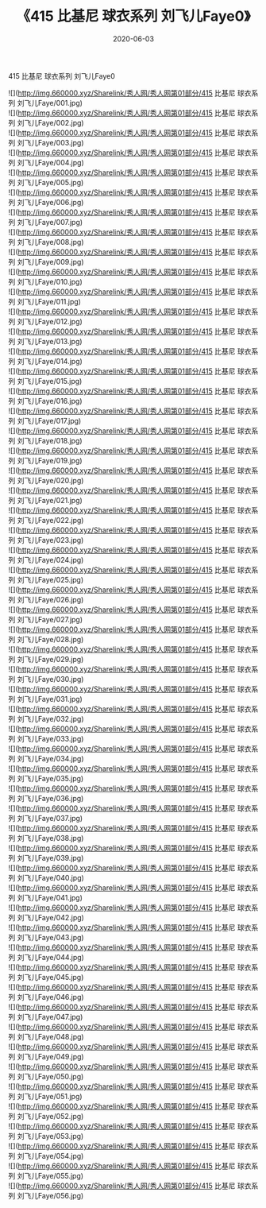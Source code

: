 ﻿---
layout: post
title:  《415 比基尼 球衣系列 刘飞儿Faye0》
date:   2020-06-03
img: http://img.660000.xyz/Sharelink/秀人网/秀人网第01部分/415 比基尼 球衣系列 刘飞儿Faye0/000.jpg
categories: [美女, 清纯, 唯美]
---

415 比基尼 球衣系列 刘飞儿Faye0

  ![](http://img.660000.xyz/Sharelink/秀人网/秀人网第01部分/415 比基尼 球衣系列 刘飞儿Faye/001.jpg) <br> ![](http://img.660000.xyz/Sharelink/秀人网/秀人网第01部分/415 比基尼 球衣系列 刘飞儿Faye/002.jpg) <br> ![](http://img.660000.xyz/Sharelink/秀人网/秀人网第01部分/415 比基尼 球衣系列 刘飞儿Faye/003.jpg) <br> ![](http://img.660000.xyz/Sharelink/秀人网/秀人网第01部分/415 比基尼 球衣系列 刘飞儿Faye/004.jpg) <br> ![](http://img.660000.xyz/Sharelink/秀人网/秀人网第01部分/415 比基尼 球衣系列 刘飞儿Faye/005.jpg) <br> ![](http://img.660000.xyz/Sharelink/秀人网/秀人网第01部分/415 比基尼 球衣系列 刘飞儿Faye/006.jpg) <br> ![](http://img.660000.xyz/Sharelink/秀人网/秀人网第01部分/415 比基尼 球衣系列 刘飞儿Faye/007.jpg) <br> ![](http://img.660000.xyz/Sharelink/秀人网/秀人网第01部分/415 比基尼 球衣系列 刘飞儿Faye/008.jpg) <br> ![](http://img.660000.xyz/Sharelink/秀人网/秀人网第01部分/415 比基尼 球衣系列 刘飞儿Faye/009.jpg) <br> ![](http://img.660000.xyz/Sharelink/秀人网/秀人网第01部分/415 比基尼 球衣系列 刘飞儿Faye/010.jpg) <br> ![](http://img.660000.xyz/Sharelink/秀人网/秀人网第01部分/415 比基尼 球衣系列 刘飞儿Faye/011.jpg) <br> ![](http://img.660000.xyz/Sharelink/秀人网/秀人网第01部分/415 比基尼 球衣系列 刘飞儿Faye/012.jpg) <br> ![](http://img.660000.xyz/Sharelink/秀人网/秀人网第01部分/415 比基尼 球衣系列 刘飞儿Faye/013.jpg) <br> ![](http://img.660000.xyz/Sharelink/秀人网/秀人网第01部分/415 比基尼 球衣系列 刘飞儿Faye/014.jpg) <br> ![](http://img.660000.xyz/Sharelink/秀人网/秀人网第01部分/415 比基尼 球衣系列 刘飞儿Faye/015.jpg) <br> ![](http://img.660000.xyz/Sharelink/秀人网/秀人网第01部分/415 比基尼 球衣系列 刘飞儿Faye/016.jpg) <br> ![](http://img.660000.xyz/Sharelink/秀人网/秀人网第01部分/415 比基尼 球衣系列 刘飞儿Faye/017.jpg) <br> ![](http://img.660000.xyz/Sharelink/秀人网/秀人网第01部分/415 比基尼 球衣系列 刘飞儿Faye/018.jpg) <br> ![](http://img.660000.xyz/Sharelink/秀人网/秀人网第01部分/415 比基尼 球衣系列 刘飞儿Faye/019.jpg) <br> ![](http://img.660000.xyz/Sharelink/秀人网/秀人网第01部分/415 比基尼 球衣系列 刘飞儿Faye/020.jpg) <br> ![](http://img.660000.xyz/Sharelink/秀人网/秀人网第01部分/415 比基尼 球衣系列 刘飞儿Faye/021.jpg) <br> ![](http://img.660000.xyz/Sharelink/秀人网/秀人网第01部分/415 比基尼 球衣系列 刘飞儿Faye/022.jpg) <br> ![](http://img.660000.xyz/Sharelink/秀人网/秀人网第01部分/415 比基尼 球衣系列 刘飞儿Faye/023.jpg) <br> ![](http://img.660000.xyz/Sharelink/秀人网/秀人网第01部分/415 比基尼 球衣系列 刘飞儿Faye/024.jpg) <br> ![](http://img.660000.xyz/Sharelink/秀人网/秀人网第01部分/415 比基尼 球衣系列 刘飞儿Faye/025.jpg) <br> ![](http://img.660000.xyz/Sharelink/秀人网/秀人网第01部分/415 比基尼 球衣系列 刘飞儿Faye/026.jpg) <br> ![](http://img.660000.xyz/Sharelink/秀人网/秀人网第01部分/415 比基尼 球衣系列 刘飞儿Faye/027.jpg) <br> ![](http://img.660000.xyz/Sharelink/秀人网/秀人网第01部分/415 比基尼 球衣系列 刘飞儿Faye/028.jpg) <br> ![](http://img.660000.xyz/Sharelink/秀人网/秀人网第01部分/415 比基尼 球衣系列 刘飞儿Faye/029.jpg) <br> ![](http://img.660000.xyz/Sharelink/秀人网/秀人网第01部分/415 比基尼 球衣系列 刘飞儿Faye/030.jpg) <br> ![](http://img.660000.xyz/Sharelink/秀人网/秀人网第01部分/415 比基尼 球衣系列 刘飞儿Faye/031.jpg) <br> ![](http://img.660000.xyz/Sharelink/秀人网/秀人网第01部分/415 比基尼 球衣系列 刘飞儿Faye/032.jpg) <br> ![](http://img.660000.xyz/Sharelink/秀人网/秀人网第01部分/415 比基尼 球衣系列 刘飞儿Faye/033.jpg) <br> ![](http://img.660000.xyz/Sharelink/秀人网/秀人网第01部分/415 比基尼 球衣系列 刘飞儿Faye/034.jpg) <br> ![](http://img.660000.xyz/Sharelink/秀人网/秀人网第01部分/415 比基尼 球衣系列 刘飞儿Faye/035.jpg) <br> ![](http://img.660000.xyz/Sharelink/秀人网/秀人网第01部分/415 比基尼 球衣系列 刘飞儿Faye/036.jpg) <br> ![](http://img.660000.xyz/Sharelink/秀人网/秀人网第01部分/415 比基尼 球衣系列 刘飞儿Faye/037.jpg) <br> ![](http://img.660000.xyz/Sharelink/秀人网/秀人网第01部分/415 比基尼 球衣系列 刘飞儿Faye/038.jpg) <br> ![](http://img.660000.xyz/Sharelink/秀人网/秀人网第01部分/415 比基尼 球衣系列 刘飞儿Faye/039.jpg) <br> ![](http://img.660000.xyz/Sharelink/秀人网/秀人网第01部分/415 比基尼 球衣系列 刘飞儿Faye/040.jpg) <br> ![](http://img.660000.xyz/Sharelink/秀人网/秀人网第01部分/415 比基尼 球衣系列 刘飞儿Faye/041.jpg) <br> ![](http://img.660000.xyz/Sharelink/秀人网/秀人网第01部分/415 比基尼 球衣系列 刘飞儿Faye/042.jpg) <br> ![](http://img.660000.xyz/Sharelink/秀人网/秀人网第01部分/415 比基尼 球衣系列 刘飞儿Faye/043.jpg) <br> ![](http://img.660000.xyz/Sharelink/秀人网/秀人网第01部分/415 比基尼 球衣系列 刘飞儿Faye/044.jpg) <br> ![](http://img.660000.xyz/Sharelink/秀人网/秀人网第01部分/415 比基尼 球衣系列 刘飞儿Faye/045.jpg) <br> ![](http://img.660000.xyz/Sharelink/秀人网/秀人网第01部分/415 比基尼 球衣系列 刘飞儿Faye/046.jpg) <br> ![](http://img.660000.xyz/Sharelink/秀人网/秀人网第01部分/415 比基尼 球衣系列 刘飞儿Faye/047.jpg) <br> ![](http://img.660000.xyz/Sharelink/秀人网/秀人网第01部分/415 比基尼 球衣系列 刘飞儿Faye/048.jpg) <br> ![](http://img.660000.xyz/Sharelink/秀人网/秀人网第01部分/415 比基尼 球衣系列 刘飞儿Faye/049.jpg) <br> ![](http://img.660000.xyz/Sharelink/秀人网/秀人网第01部分/415 比基尼 球衣系列 刘飞儿Faye/050.jpg) <br> ![](http://img.660000.xyz/Sharelink/秀人网/秀人网第01部分/415 比基尼 球衣系列 刘飞儿Faye/051.jpg) <br> ![](http://img.660000.xyz/Sharelink/秀人网/秀人网第01部分/415 比基尼 球衣系列 刘飞儿Faye/052.jpg) <br> ![](http://img.660000.xyz/Sharelink/秀人网/秀人网第01部分/415 比基尼 球衣系列 刘飞儿Faye/053.jpg) <br> ![](http://img.660000.xyz/Sharelink/秀人网/秀人网第01部分/415 比基尼 球衣系列 刘飞儿Faye/054.jpg) <br> ![](http://img.660000.xyz/Sharelink/秀人网/秀人网第01部分/415 比基尼 球衣系列 刘飞儿Faye/055.jpg) <br> ![](http://img.660000.xyz/Sharelink/秀人网/秀人网第01部分/415 比基尼 球衣系列 刘飞儿Faye/056.jpg) <br>